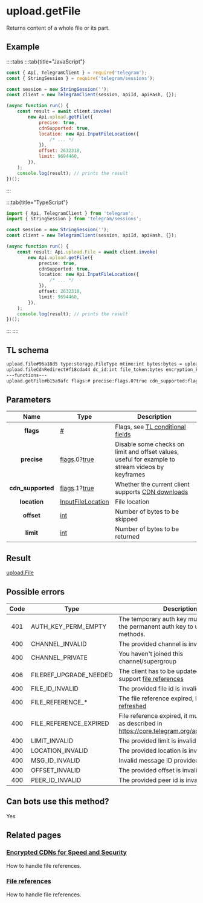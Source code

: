 # upload.getFile

Returns content of a whole file or its part.

## Example

::::tabs
:::tab{title="JavaScript"}

```js
const { Api, TelegramClient } = require('telegram');
const { StringSession } = require('telegram/sessions');

const session = new StringSession('');
const client = new TelegramClient(session, apiId, apiHash, {});

(async function run() {
    const result = await client.invoke(
        new Api.upload.getFile({
            precise: true,
            cdnSupported: true,
            location: new Api.InputFileLocation({
                /* ... */
            }),
            offset: 2632318,
            limit: 9694460,
        }),
    );
    console.log(result); // prints the result
})();
```

:::

:::tab{title="TypeScript"}

```ts
import { Api, TelegramClient } from 'telegram';
import { StringSession } from 'telegram/sessions';

const session = new StringSession('');
const client = new TelegramClient(session, apiId, apiHash, {});

(async function run() {
    const result: Api.upload.File = await client.invoke(
        new Api.upload.getFile({
            precise: true,
            cdnSupported: true,
            location: new Api.InputFileLocation({
                /* ... */
            }),
            offset: 2632318,
            limit: 9694460,
        }),
    );
    console.log(result); // prints the result
})();
```

:::
::::

## TL schema

```txt
upload.file#96a18d5 type:storage.FileType mtime:int bytes:bytes = upload.File;
upload.fileCdnRedirect#f18cda44 dc_id:int file_token:bytes encryption_key:bytes encryption_iv:bytes file_hashes:Vector<FileHash> = upload.File;
---functions---
upload.getFile#b15a9afc flags:# precise:flags.0?true cdn_supported:flags.1?true location:InputFileLocation offset:int limit:int = upload.File;
```

## Parameters

|       Name        | Type                                                                                                                              | Description                                                                                             |
| :---------------: | --------------------------------------------------------------------------------------------------------------------------------- | ------------------------------------------------------------------------------------------------------- |
|     **flags**     | [#](https://core.telegram.org/type/%23)                                                                                           | Flags, see [TL conditional fields](https://core.telegram.org/mtproto/TL-combinators#conditional-fields) |
|    **precise**    | [flags](https://core.telegram.org/mtproto/TL-combinators#conditional-fields).0?[true](https://core.telegram.org/constructor/true) | Disable some checks on limit and offset values, useful for example to stream videos by keyframes        |
| **cdn_supported** | [flags](https://core.telegram.org/mtproto/TL-combinators#conditional-fields).1?[true](https://core.telegram.org/constructor/true) | Whether the current client supports [CDN downloads](https://core.telegram.org/cdn)                      |
|   **location**    | [InputFileLocation](https://core.telegram.org/type/InputFileLocation)                                                             | File location                                                                                           |
|    **offset**     | [int](https://core.telegram.org/type/int)                                                                                         | Number of bytes to be skipped                                                                           |
|     **limit**     | [int](https://core.telegram.org/type/int)                                                                                         | Number of bytes to be returned                                                                          |

## Result

[upload.File](https://core.telegram.org/type/upload.File)

## Possible errors

| Code | Type                   | Description                                                                                                      |
| :--: | ---------------------- | ---------------------------------------------------------------------------------------------------------------- |
| 401  | AUTH_KEY_PERM_EMPTY    | The temporary auth key must be binded to the permanent auth key to use these methods.                            |
| 400  | CHANNEL_INVALID        | The provided channel is invalid                                                                                  |
| 400  | CHANNEL_PRIVATE        | You haven't joined this channel/supergroup                                                                       |
| 406  | FILEREF_UPGRADE_NEEDED | The client has to be updated in order to support [file references](https://core.telegram.org/api/file_reference) |
| 400  | FILE_ID_INVALID        | The provided file id is invalid                                                                                  |
| 400  | FILE_REFERENCE\_\*     | The file reference expired, it [must be refreshed](https://core.telegram.org/api/file_reference)                 |
| 400  | FILE_REFERENCE_EXPIRED | File reference expired, it must be refetched as described in <https://core.telegram.org/api/file_reference>      |
| 400  | LIMIT_INVALID          | The provided limit is invalid                                                                                    |
| 400  | LOCATION_INVALID       | The provided location is invalid                                                                                 |
| 400  | MSG_ID_INVALID         | Invalid message ID provided                                                                                      |
| 400  | OFFSET_INVALID         | The provided offset is invalid                                                                                   |
| 400  | PEER_ID_INVALID        | The provided peer id is invalid                                                                                  |

## Can bots use this method?

Yes

## Related pages

### [Encrypted CDNs for Speed and Security](https://core.telegram.org/cdn)

How to handle file references.

### [File references](https://core.telegram.org/api/file_reference)

How to handle file references.
